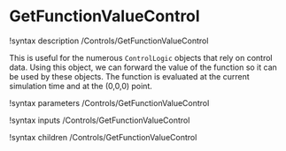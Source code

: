 # GetFunctionValueControl

!syntax description /Controls/GetFunctionValueControl

This is useful for the numerous `ControlLogic` objects that rely on control data. Using this
object, we can forward the value of the function so it can be used by these objects.
The function is evaluated at the current simulation time and at the (0,0,0) point.

!syntax parameters /Controls/GetFunctionValueControl

!syntax inputs /Controls/GetFunctionValueControl

!syntax children /Controls/GetFunctionValueControl
